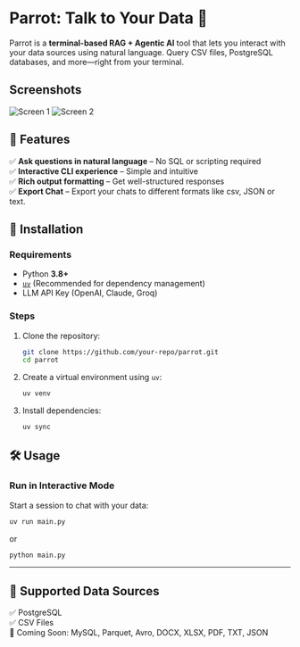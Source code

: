 # **Parrot: Talk to Your Data** 🦜  

Parrot is a **terminal-based RAG + Agentic AI** tool that lets you interact with your data sources using natural language. Query CSV files, PostgreSQL databases, and more—right from your terminal.  


## Screenshots
![Screen 1](https://i.ibb.co/bM8rsF2j/Capture.png)
![Screen 2](https://i.ibb.co/Nd82mY2Z/Capture3.png)

## 🚀 **Features**  

✅ **Ask questions in natural language** – No SQL or scripting required  
✅ **Interactive CLI experience** – Simple and intuitive  
✅ **Rich output formatting** – Get well-structured responses  
✅ **Export Chat** – Export your chats to different formats like csv, JSON or text. 



## 🔧 **Installation**  

### **Requirements**  
- Python **3.8+**  
- [`uv`](https://github.com/astral-sh/uv) (Recommended for dependency management)
- LLM API Key (OpenAI, Claude, Groq)

### **Steps**  

1. Clone the repository:  
   ```bash
   git clone https://github.com/your-repo/parrot.git
   cd parrot
   ```
2. Create a virtual environment using `uv`:  
   ```bash
   uv venv
   ```
3. Install dependencies:  
   ```bash
   uv sync 
   ```


## 🛠 **Usage**  

### **Run in Interactive Mode**  
Start a session to chat with your data:  
```bash
uv run main.py
```  
or  
```bash
python main.py
```  

---

## 📂 **Supported Data Sources**  

✅ PostgreSQL  
✅ CSV Files  
🚧 Coming Soon: MySQL, Parquet, Avro, DOCX, XLSX, PDF, TXT, JSON  

